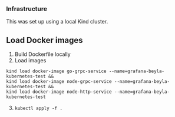### Infrastructure

This was set up using a local Kind cluster.

## Load Docker images
1. Build Dockerfile locally
2. Load images
```
kind load docker-image go-grpc-service --name=grafana-beyla-kubernetes-test &&
kind load docker-image node-grpc-service --name=grafana-beyla-kubernetes-test &&
kind load docker-image node-http-service --name=grafana-beyla-kubernetes-test
```
3. `kubectl apply -f .`